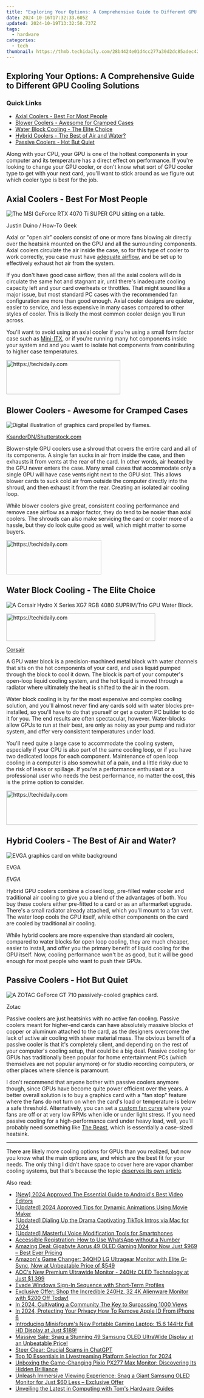```yaml
---
title: "Exploring Your Options: A Comprehensive Guide to Different GPU Cooling Solutions"
date: 2024-10-16T17:32:33.605Z
updated: 2024-10-19T13:32:50.737Z
tags:
  - hardware
categories:
  - tech
thumbnail: https://thmb.techidaily.com/28b4424e01d4cc277a30d2dc85adec4230b241c9e861b58d7c8b2fd02e294cb8.jpg
---
```


## Exploring Your Options: A Comprehensive Guide to Different GPU Cooling Solutions

### Quick Links

* [Axial Coolers - Best For Most People](https://discord-videos.techidaily.com/new-ultimate-desktop-and-mobile-discord-recorders/)
* [Blower Coolers - Awesome for Cramped Cases](https://fox-access.techidaily.com/updated-inflatable-microphones-for-diverse-scenarios-for-2024/)
* [Water Block Cooling - The Elite Choice](https://change-location.techidaily.com/latest-way-to-get-shiny-meltan-box-in-pokemon-go-mystery-box-on-vivo-y77t-drfone-by-drfone-virtual-android/)
* [Hybrid Coolers - The Best of Air and Water?](https://howto.techidaily.com/calls-on-infinix-note-30-pro-go-straight-to-voicemail-12-fixes-drfone-by-drfone-fix-android-problems-fix-android-problems/)
* [Passive Coolers - Hot But Quiet](https://vp-tips.techidaily.com/updated-quick-fix-for-disabled-photo-viewer-back-on-win-11-for-2024/)

 Along with your CPU, your GPU is one of the hottest components in your computer and its temperature has a direct effect on performance. If you're looking to change your GPU cooler, or don't know what sort of GPU cooler type to get with your next card, you'll want to stick around as we figure out which cooler type is best for the job.

##  Axial Coolers - Best For Most People

![The MSI GeForce RTX 4070 Ti SUPER GPU sitting on a table.](https://static1.howtogeekimages.com/wordpress/wp-content/uploads/2024/01/53452635160_cdeae52f22_o.jpg) 

Justin Duino / How-To Geek

 Axial or "open air" coolers consist of one or more fans blowing air directly over the heatsink mounted on the GPU and all the surrounding components. Axial coolers circulate the air inside the case, so for this type of cooler to work correctly, you case must have [adequate airflow](https://common-error.techidaily.com/step-by-step-guide-restoring-integrity-of-windows-os-file-system/), and be set up to effectively exhaust hot air from the system.

 If you don't have good case airflow, then all the axial coolers will do is circulate the same hot and stagnant air, until there's inadequate cooling capacity left and your card overheats or throttles. That might sound like a major issue, but most standard PC cases with the recommended fan configuration are more than good enough. Axial cooler designs are quieter, easier to service, and less expensive in many cases compared to other styles of cooler. This is likely the most common cooler design you'll run across.

 You'll want to avoid using an axial cooler if you're using a small form factor case such as [Mini-ITX](https://fox-access.techidaily.com/updated-prime-authors-draft-platform-for-2024/), or if you're running many hot components inside your system and and you want to isolate hot components from contributing to higher case temperatures.

<!-- affiliate ads begin -->
<a href="https://aligracehair.sjv.io/c/5597632/1884017/19272" target="_top" id="1884017">
  <img src="//a.impactradius-go.com/display-ad/19272-1884017" border="0" alt="https://techidaily.com" width="300" height="90"/>
</a>
<img height="0" width="0" src="https://aligracehair.sjv.io/i/5597632/1884017/19272" style="position:absolute;visibility:hidden;" border="0" />
<!-- affiliate ads end -->

##  Blower Coolers - Awesome for Cramped Cases

![Digital illustration of graphics card propelled by flames.](https://static1.howtogeekimages.com/wordpress/wp-content/uploads/2022/11/shutterstock_1354637918.jpg) 

[KsanderDN/Shutterstock.com](https://www.shutterstock.com/image-illustration/boosted-graphic-card-fire-flame-3d-1354637918)

 Blower-style GPU coolers use a shroud that covers the entire card and all of its components. A single fan sucks in air from inside the case, and then exhausts it from vents at the rear of the card. In other words, air heated by the GPU never enters the case. Many small cases that accommodate only a single GPU will have case vents right next to the GPU slot. This allows blower cards to suck cold air from outside the computer directly into the shroud, and then exhaust it from the rear. Creating an isolated air cooling loop.

 While blower coolers give great, consistent cooling performance and remove case airflow as a major factor, they do tend to be nosier than axial coolers. The shrouds can also make servicing the card or cooler more of a hassle, but they do look quite good as well, which might matter to some buyers.

<!-- affiliate ads begin -->
<a href="https://bluettius.sjv.io/c/5597632/2139107/17108" target="_top" id="2139107">
  <img src="//a.impactradius-go.com/display-ad/17108-2139107" border="0" alt="https://techidaily.com" width="250" height="90"/>
</a>
<img height="0" width="0" src="https://bluettius.sjv.io/i/5597632/2139107/17108" style="position:absolute;visibility:hidden;" border="0" />
<!-- affiliate ads end -->

##  Water Block Cooling - The Elite Choice

![A Corsair Hydro X Series XG7 RGB 4080 SUPRIM/Trio GPU Water Block.](https://static1.howtogeekimages.com/wordpress/wp-content/uploads/2024/04/71poyjcwwql-_ac_sl1500_.jpg) 

<!-- affiliate ads begin -->
<a href="https://aligracehair.sjv.io/c/5597632/2135403/19272" target="_top" id="2135403">
  <img src="//a.impactradius-go.com/display-ad/19272-2135403" border="0" alt="https://techidaily.com" width="392" height="72"/>
</a>
<img height="0" width="0" src="https://aligracehair.sjv.io/i/5597632/2135403/19272" style="position:absolute;visibility:hidden;" border="0" />
<!-- affiliate ads end -->

[Corsair](https://www.amazon.com/Corsair-Hydro-SUPRIM-Water-Block/dp/B0BRT5YGPB/)

 A GPU water block is a precision-machined metal block with water channels that sits on the hot components of your card, and uses liquid pumped through the block to cool it down. The block is part of your computer's open-loop liquid cooling system, and the hot liquid is moved through a radiator where ultimately the heat is shifted to the air in the room.

 Water block cooling is by far the most expensive and complex cooling solution, and you'll almost never find any cards sold with water blocks pre-installed, so you'll have to do that yourself or get a custom PC builder to do it for you. The end results are often spectacular, however. Water-blocks allow GPUs to run at their best, are only as noisy as your pump and radiator system, and offer very consistent temperatures under load.

 You'll need quite a large case to accommodate the cooling system, especially if your CPU is also part of the same cooling loop, or if you have two dedicated loops for each component. Maintenance of open loop cooling in a computer is also somewhat of a pain, and a little risky due to the risk of leaks or spillage. If you're a performance enthusiast or a professional user who needs the best performance, no matter the cost, this is the prime option to consider.

<!-- affiliate ads begin -->
<a href="https://appsumo.8odi.net/c/5597632/2151890/7443" target="_top" id="2151890">
  <img src="//a.impactradius-go.com/display-ad/7443-2151890" border="0" alt="https://techidaily.com" width="728" height="90"/>
</a>
<img height="0" width="0" src="https://appsumo.8odi.net/i/5597632/2151890/7443" style="position:absolute;visibility:hidden;" border="0" />
<!-- affiliate ads end -->

##  Hybrid Coolers - The Best of Air and Water?

![EVGA graphics card on white background](https://static1.howtogeekimages.com/wordpress/wp-content/uploads/2018/10/65c1d66a.jpg) 

EVGA

_EVGA_

 Hybrid GPU coolers combine a closed loop, pre-filled water cooler and traditional air cooling to give you a blend of the advantages of both. You buy these coolers either pre-fitted to a card or as an aftermarket upgrade. There's a small radiator already attached, which you'll mount to a fan vent. The water loop cools the GPU itself, while other components on the card are cooled by traditional air cooling.

 While hybrid coolers are more expensive than standard air coolers, compared to water blocks for open loop cooling, they are much cheaper, easier to install, and offer you the primary benefit of liquid cooling for the GPU itself. Now, cooling performance won't be as good, but it will be good enough for most people who want to push their GPUs.

##  Passive Coolers - Hot But Quiet

![A ZOTAC GeForce GT 710 passively-cooled graphics card.](https://static1.howtogeekimages.com/wordpress/wp-content/uploads/2024/04/814xbk2blhl-_ac_sl1500_.jpg) 

Zotac

 Passive coolers are just heatsinks with no active fan cooling. Passive coolers meant for higher-end cards can have absolutely massive blocks of copper or aluminum attached to the card, as the designers overcome the lack of active air cooling with sheer material mass. The obvious benefit of a passive cooler is that it's completely silent, and depending on the rest of your computer's cooling setup, that could be a big deal. Passive cooling for GPUs has traditionally been popular for home entertainment PCs (which themselves are not popular anymore) or for studio recording computers, or other places where silence is paramount.

 I don't recommend that anyone bother with passive coolers anymore though, since GPUs have become quite power efficient over the years. A better overall solution is to buy a graphics card with a "fan stop" feature where the fans do not turn on when the card's load or temperature is below a safe threshold. Alternatively, you can set a [custom fan curve](https://tech-haven.techidaily.com/complete-guide-downloading-and-installing-auto-gpt-a-step-by-step-tutorial/) where your fans are off or at very low RPMs when idle or under light stress. If you need passive cooling for a high-performance card under heavy load, well, you'll probably need something like [The Beast](https://www.monsterlabo.com/the-beast), which is essentially a case-sized heatsink.

---

 There are likely more cooling options for GPUs than you realized, but now you know what the main options are, and which are the best fit for your needs. The only thing I didn't have space to cover here are vapor chamber cooling systems, but that's because the topic [deserves its own article](https://visual-screen-recording.techidaily.com/updated-in-2024-lenovo-laptop-a-complete-guide-to-recording-screens/).

<ins class="adsbygoogle"
     style="display:block"
     data-ad-format="autorelaxed"
     data-ad-client="ca-pub-7571918770474297"
     data-ad-slot="1223367746"></ins>

<ins class="adsbygoogle"
     style="display:block"
     data-ad-client="ca-pub-7571918770474297"
     data-ad-slot="8358498916"
     data-ad-format="auto"
     data-full-width-responsive="true"></ins>

<span class="atpl-alsoreadstyle">Also read:</span>
<div><ul>
<li><a href="https://youtube-webster.techidaily.com/024-approved-the-essential-guide-to-androids-best-video-editors/"><u>[New] 2024 Approved The Essential Guide to Android's Best Video Editors</u></a></li>
<li><a href="https://fox-friendly.techidaily.com/updated-2024-approved-tips-for-dynamic-animations-using-movie-maker/"><u>[Updated] 2024 Approved Tips for Dynamic Animations Using Movie Maker</u></a></li>
<li><a href="https://tiktok-videos.techidaily.com/updated-dialing-up-the-drama-captivating-tiktok-intros-via-mac-for-2024/"><u>[Updated] Dialing Up the Drama Captivating TikTok Intros via Mac for 2024</u></a></li>
<li><a href="https://video-capture.techidaily.com/updated-masterful-voice-modification-tools-for-smartphones/"><u>[Updated] Masterful Voice Modification Tools for Smartphones</u></a></li>
<li><a href="https://tech-hub.techidaily.com/accessible-registration-how-to-use-whatsapp-without-a-number/"><u>Accessible Registration: How to Use WhatsApp without a Number</u></a></li>
<li><a href="https://hardware-help.techidaily.com/1723862808129-amazing-deal-gigabyte-aorus-49-oled-gaming-monitor-now-just-969-best-ever-pricing/"><u>Amazing Deal: Gigabyte Aorus 49 OLED Gaming Monitor Now Just $969 – Best Ever Pricing</u></a></li>
<li><a href="https://hardware-help.techidaily.com/amazons-game-changer-34qhd-lg-ultragear-monitor-with-elite-g-sync-now-at-unbeatable-price-of-549/"><u>Amazon's Game Changer: 34QHD LG Ultragear Monitor with Elite G-Sync, Now at Unbeatable Price of $549</u></a></li>
<li><a href="https://hardware-help.techidaily.com/1723862791579-aocs-new-premium-ultrawide-monitor-240hz-oled-technology-at-just-1399/"><u>AOC's New Premium Ultrawide Monitor - 240Hz OLED Technology at Just $1,399</u></a></li>
<li><a href="https://win11.techidaily.com/evade-windows-sign-in-sequence-with-short-term-profiles/"><u>Evade Windows Sign-In Sequence with Short-Term Profiles</u></a></li>
<li><a href="https://hardware-help.techidaily.com/1723862787670-exclusive-offer-shop-the-incredible-240hz-32-4k-alienware-monitor-with-200-off-today/"><u>Exclusive Offer: Shop the Incredible 240Hz, 32 4K Alienware Monitor with $200 Off Today!</u></a></li>
<li><a href="https://youtube-tips.techidaily.com/24-cultivating-a-community-the-key-to-surpassing-1000-views/"><u>In 2024, Cultivating a Community The Key to Surpassing 1000 Views</u></a></li>
<li><a href="https://apple-account.techidaily.com/in-2024-protecting-your-privacy-how-to-remove-apple-id-from-iphone-6-by-drfone-ios/"><u>In 2024, Protecting Your Privacy How To Remove Apple ID From iPhone 6</u></a></li>
<li><a href="https://hardware-help.techidaily.com/1723862797929-introducing-minisforums-new-portable-gaming-laptop-156-144hz-full-hd-display-at-just-189/"><u>Introducing Minisforum's New Portable Gaming Laptop: 15.6 144Hz Full HD Display at Just $189!</u></a></li>
<li><a href="https://hardware-help.techidaily.com/1723862767074-massive-sale-snag-a-stunning-49-samsung-oled-ultrawide-display-at-an-unbeatable-price/"><u>Massive Sale: Snag a Stunning 49 Samsung OLED UltraWide Display at an Unbeatable Price!</u></a></li>
<li><a href="https://tech-savvy.techidaily.com/steer-clear-crucial-scams-in-chatgpt/"><u>Steer Clear: Crucial Scams in ChatGPT</u></a></li>
<li><a href="https://article-tips.techidaily.com/top-10-essentials-in-livestreaming-platform-selection-for-2024/"><u>Top 10 Essentials in Livestreaming Platform Selection for 2024</u></a></li>
<li><a href="https://hardware-help.techidaily.com/unboxing-the-game-changing-pixio-px277-max-monitor-discovering-its-hidden-brilliance/"><u>Unboxing the Game-Changing Pixio PX277 Max Monitor: Discovering Its Hidden Brilliance</u></a></li>
<li><a href="https://hardware-help.techidaily.com/unleash-immersive-viewing-experience-snag-a-giant-samsung-oled-monitor-for-just-60-less-exclusive-offer/"><u>Unleash Immersive Viewing Experience: Snag a Giant Samsung OLED Monitor for Just $60 Less – Exclusive Offer</u></a></li>
<li><a href="https://hardware-help.techidaily.com/unveiling-the-latest-in-computing-with-toms-hardware-guides/"><u>Unveiling the Latest in Computing with Tom's Hardware Guides</u></a></li>
</ul></div>

